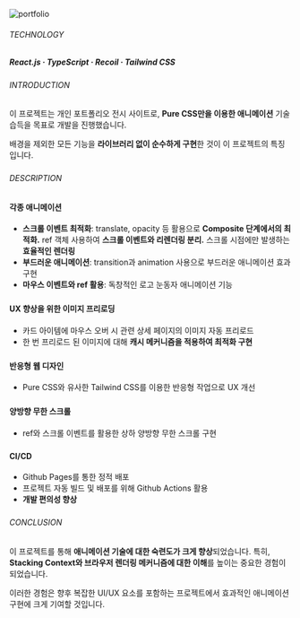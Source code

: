 ![portfolio](https://github.com/jhchoi1182/portfolio/assets/116577489/f03fec3a-cae2-4b0b-a53b-26af46239cf9)

###### TECHNOLOGY

##### React.js · TypeScript · Recoil · Tailwind CSS

###

###### INTRODUCTION

이 프로젝트는 개인 포트폴리오 전시 사이트로, **Pure CSS만을 이용한 애니메이션** 기술 습득을 목표로 개발을 진행했습니다.

배경을 제외한 모든 기능을 **라이브러리 없이 순수하게 구현**한 것이 이 프로젝트의 특징입니다.

###

###### DESCRIPTION

#### 각종 애니메이션

- **스크롤 이벤트 최적화**: translate, opacity 등 활용으로 **Composite 단계에서의 최적화.** ref 객체 사용하여 **스크롤 이벤트와 리렌더링 분리.** 스크롤 시점에만 발생하는 **효율적인 렌더링**
- **부드러운 애니메이션**: transition과 animation 사용으로 부드러운 애니메이션 효과 구현
- **마우스 이벤트와 ref 활용**: 독창적인 로고 눈동자 애니메이션 기능

###

#### UX 향상을 위한 이미지 프리로딩

- 카드 아이템에 마우스 오버 시 관련 상세 페이지의 이미지 자동 프리로드
- 한 번 프리로드 된 이미지에 대해 **캐시 메커니즘을 적용하여 최적화 구현**

###

#### 반응형 웹 디자인

- Pure CSS와 유사한 Tailwind CSS를 이용한 반응형 작업으로 UX 개선

###

#### 양방향 무한 스크롤

- ref와 스크롤 이벤트를 활용한 상하 양방향 무한 스크롤 구현

###

#### CI/CD

- Github Pages를 통한 정적 배포
- 프로젝트 자동 빌드 및 배포를 위해 Github Actions 활용
- **개발 편의성 향상**

###

###### CONCLUSION

이 프로젝트를 통해 **애니메이션 기술에 대한 숙련도가 크게 향상**되었습니다. 특히, **Stacking Context와 브라우저 렌더링 메커니즘에 대한 이해**를 높이는 중요한 경험이 되었습니다.

이러한 경험은 향후 복잡한 UI/UX 요소를 포함하는 프로젝트에서 효과적인 애니메이션 구현에 크게 기여할 것입니다.
